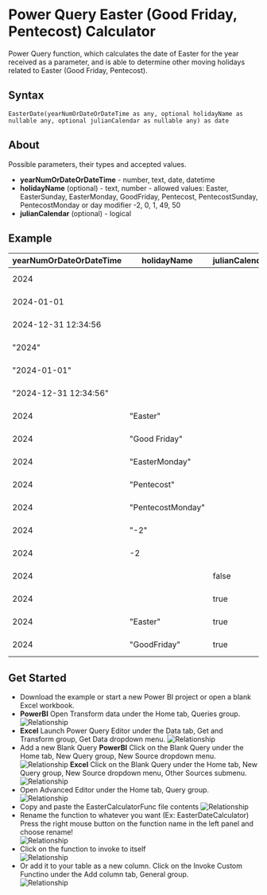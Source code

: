 # Power Query Easter (Good Friday, Pentecost) Calculator
Power Query function, which calculates the date of Easter for the year received as a parameter, and is able to determine other moving holidays related to Easter (Good Friday, Pentecost).

## Syntax
```
EasterDate(yearNumOrDateOrDateTime as any, optional holidayName as nullable any, optional julianCalendar as nullable any) as date
```

## About
Possible parameters, their types and accepted values.
+ **yearNumOrDateOrDateTime** - number, text, date, datetime
+ **holidayName** (optional) - text, number - allowed values: Easter, EasterSunday, EasterMonday, GoodFriday, Pentecost, PentecostSunday, PentecostMonday or day modifier -2, 0, 1, 49, 50
+ **julianCalendar** (optional) - logical

## Example 

| yearNumOrDateOrDateTime | holidayName | julianCalendar | Result |
| ------------- | ------------- | ------------- | ------------- |
| 2024 | | | 2024-03-31|
| 2024-01-01 | | | 2024-03-31 |
| 2024-12-31 12:34:56  | | | 2024-03-31 |
| "2024" | | | 2024-03-31 |
| "2024-01-01" | | | 2024-03-31 |
| "2024-12-31 12:34:56" | | | 2024-03-31 |
| 2024 | "Easter" | | 2024-03-31 |
| 2024 | "Good Friday" | | 2024-03-29 |
| 2024 | "EasterMonday" | | 2024-04-01 |
| 2024 | "Pentecost" | | 2024-05-19 |
| 2024 | "PentecostMonday" | | 2024-05-20 |
| 2024 | "-2" | | 2024-03-29 |
| 2024 | -2 | | 2024-03-29 |
| 2024 | | false | 2024-03-31 |
| 2024 | | true | 2024-04-22 |
| 2024 | "Easter" | true | 2024-04-22 |
| 2024 | "GoodFriday" | true | 2024-04-20 |

## Get Started
* Download the example or start a new Power BI project or open a blank Excel workbook. 
* **PowerBI** Open Transform data under the Home tab, Queries group.
![Relationship](/docs/images/PBIOpenPowerQueryEditor.png)
* **Excel** Launch Power Query Editor under the Data tab, Get and Transform group, Get Data dropdown menu.
![Relationship](/docs/images/ExcelOpenPowerQueryEditor.png)
* Add a new Blank Query
  **PowerBI** Click on the Blank Query under the Home tab, New Query group, New Source dropdown menu. <br />
  ![Relationship](/docs/images/AddNewBlankQuery.png)
  **Excel** Click on the Blank Query under the Home tab, New Query group, New Source dropdown menu, Other Sources submenu. <br />
  ![Relationship](/docs/images/AddNewBlankQueryExcel.png)
* Open Advanced Editor under the Home tab, Query group.
![Relationship](/docs/images/OpeninAdvancedEditor.png)
* Copy and paste the EasterCalculatorFunc file contents
![Relationship](/docs/images/PasteToAdvancedEditorWindow.png)
* Rename the function to whatever you want (Ex: EasterDateCalculator)
  Press the right mouse button on the function name in the left panel and choose rename! <br />
  ![Relationship](/docs/images/RenameFunction.png)
* Click on the function to invoke to itself <br />
  ![Relationship](/docs/images/InvokeCustomFunctionSettings.png)
* Or add it to your table as a new column.
   Click on the Invoke Custom Functino under the Add column tab, General group. <br />
![Relationship](/docs/images/AddColumnInvokeCustomFunction.png)
